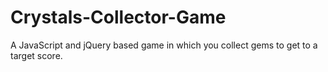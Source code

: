 # Crystals-Collector-Game

A JavaScript and jQuery based game in which you collect gems to get to a target score.
